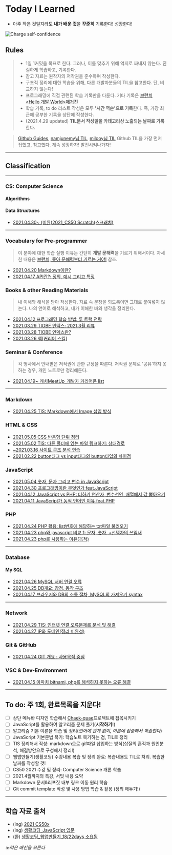 # Today I Learned

* 아주 작은 것일지라도 **내가 배운 것**을 **꾸준히** 기록한다! 성장한다!

![Charge self-confidence](https://media.giphy.com/media/E72zBwfDfxRwLu5vbB/giphy.gif)

## Rules
> * 1일 1커밋을 목표로 한다. 그러나, 이를 맞추기 위해 억지로 짜내지 않는다. 진실하게 학습하고, 기록한다.
> * 참고 자료는 원작자의 저작권을 준수하며 작성한다. <!--(내용 언급이 아닌 링크 작성은 가능한것인지? 알아볼 것)-->
> * 구조적 정리에 대한 학습을 위해, 다른 개발자분들의 TIL을 참고한다. 단, 비교하지 않는다!
> * 프로그래밍에 직접 관련된 학습 기록만을 다룬다. 기타 기록은 [브런치 <Hello 개발 World>매거진](https://brunch.co.kr/magazine/this)
> * 학습 기록, to do 리스트 작성은 모두 **'시간 역순'으로 기록**한다. 즉, 가장 최근에 공부한 기록을 상단에 작성한다.
> * (2021.4.29 updated) **TIL문서 작성일을 카테고리상 노출되는 날짜로 기록**한다.

> [Github Guides](https://guides.github.com/features/mastering-markdown/), 
[namjunemy님 TIL](https://github.com/namjunemy/TIL#readme), [milooy님 TIL](https://github.com/milooy/TIL) Github TIL을 가장 먼저 접했고, 참고했다.
계속 성장하자! 발전시켜나가자!
----

## Classification
----
### CS: Computer Science
#### Algorithms

#### Data Structures
* [2021.04.30~ (미완)2021_CS50 Scratch(스크래치)](https://github.com/ShinAhYoung21/TIL/blob/main/DS/CS50_1.md)
----

### Vocabulary for Pre-programmer
> 이 분야에 대한 학습 실행 이유는 간단히 **개발 문해력**을 기르기 위해서이다. 자세한 내용은 [브런치, 좋아 문해력부터 기르는 거야!](https://brunch.co.kr/@writing-say/406) 참조.
* [2021.04.20 Markdown이란?](https://archive-shin.tistory.com/63?category=1198631)
* [2021.04.17 API란?: 정의, 예시 그리고 특징](https://archive-shin.tistory.com/60?category=1198631)

### Books & other Reading Materials
> 내 이해와 해석을 담아 작성한다.
> 자료 속 문장을 되도록이면 그대로 붙여넣지 않는다. 나의 언어로 해석하고, 내가 이해한 바와 생각을 정리한다.
* [2021.04.12 프로그래밍 학습 방법: 투 트랙 전략](https://archive-shin.tistory.com/53?category=1191336)
* [2021.03.29 TIOBE 인덱스: 2021.3월 리뷰](https://archive-shin.tistory.com/42?category=1187104)
* [2021.03.28 TIOBE 인덱스란?](https://archive-shin.tistory.com/40?category=1187104)
* [2021.03.26 책[커리어 스킬]](https://archive-shin.tistory.com/36?category=1186925)

### Seminar & Conference
> 각 행사에서 안내받은 저작권에 관한 규정을 따른다.
> 저작권 문제로 '공유'하지 못하는 경우, 개인 노트로만 정리해둔다.
* [2021.04.19~ 캐치MeetUp_개발자 커리어콘 list](https://github.com/ShinAhYoung21/TIL/blob/main/Seminar/CatchM.md)
----

### Markdown
* [2021.04.25 TIS: Markdown에서 Image 삽입 방식](https://github.com/ShinAhYoung21/TIL/blob/main/Markdown/md_1.md)

### HTML & CSS
* [2021.05.05 CSS 반응형 단위 정리](https://github.com/ShinAhYoung21/TIL/blob/main/HTML&CSS/css_1_resp.md)
* [2021.05.02 TIS: 다른 폴더에 있는 파일 링크하기: 상대경로](https://github.com/ShinAhYoung21/TIL/blob/main/HTML&CSS/html_1_path.md)
* [~2021.03.16 사이트 구조 분석 연습](https://archive-shin.tistory.com/category/TIL:%20practices/%EC%82%AC%EC%9D%B4%ED%8A%B8%20%EB%B6%84%EC%84%9D?page=1)
* [2021.02.22 button태그 vs input태그의 button타입의 차이점](https://archive-shin.tistory.com/8?category=1193426)

### JavaScript
* [2021.05.04 숫자, 문자 그리고 변수 in JavaScript](https://github.com/ShinAhYoung21/TIL/blob/main/JS/js_2_numToVar.md)
* [2021.04.30 프로그래밍이란 무엇인가 feat.JavaScript](https://github.com/ShinAhYoung21/TIL/blob/main/JS/js_1.md)
* [2021.04.12 JavaScript vs PHP: 더하기 연산자, 변수선언, 배열에서 값 뽑아오기](https://archive-shin.tistory.com/52?category=1193427)
* [2021.04.11 JavaScript가 동적 언어인 이유 feat.PHP](https://archive-shin.tistory.com/51?category=1193427)

### PHP
* [2021.04.24 PHP 활용: list번호에 해당하는 txt파일 불러오기](https://github.com/ShinAhYoung21/TIL/blob/main/PHP/php_3.md)
* [2021.04.23 php와 javascript 비교 1: 문자, 숫자, +선택자의 쓰임새](https://github.com/ShinAhYoung21/TIL/blob/main/PHP/php_2.md)
* [2021.04.23 php를 사용하는 이유(목적)](https://github.com/ShinAhYoung21/TIL/blob/main/PHP/php_1.md)
----
### Database
#### My SQL
* [2021.04.26 MySQL 서버 연결 오류](https://github.com/ShinAhYoung21/TIL/blob/main/DB/error_1.md)
* [2021.04.25 DB개요: 장점, 동작 구조](https://github.com/ShinAhYoung21/TIL/blob/main/DB/db_1.md)
* [2021.04.17 브라우저와 DB의 소통 절차, MySQL의 가져오기 syntax](https://archive-shin.tistory.com/59?category=1198036)
----
### Network
* [2021.04.29 TIS: 인터넷 연결 오류문제를 분석 및 해결](https://github.com/ShinAhYoung21/TIL/blob/main/Network/nw_2.md)
* [2021.04.27 IP와 도메인(정리 미완성)](https://github.com/ShinAhYoung21/TIL/blob/main/Network/nw_1.md)

### Git & GitHub
* [2021.04.24 GIT 개요 : 사용목적 중심](https://github.com/ShinAhYoung21/TIL/blob/main/GIT_GitHub/git_1.md)

### VSC & Dev-Environment
* [2021.04.15 아파치 bitnami, php를 해석하지 못하는 오류 해결](https://archive-shin.tistory.com/57?category=1197772)
----

## To do: 주 1회, 완료목록을 지운다!
- [ ] 상단 메뉴바 디자인 학습해서 [Chaek-quae](https://github.com/ShinAhYoung21/Chaek-quae)프로젝트에 접목시키기
- [ ] JavaScript를 활용하여 알고리즘 문제 풀기(**시작하기!**)
- [ ] 알고리즘 기본 이론을 학습 및 정리(*언어에 관계 없이, 이론에 집중해서 학습한다*)
- [ ] JavaScript 기본문법 복기: 학습노트 복기하는 겸, TIL로 정리
- [ ] TIS 정리해서 작성: markdown으로 gif파일 삽입하는 방식(삽질의 흔적과 원인분석, 해결방안으로 구성해서 정리!)
- [ ] 웹앱만들기(생활코딩) 수강내용 복습 및 정리 완료: 복습내용도 TIL로 처리. 복습한 날짜를 작성할 것!
- [ ] CS50 2021 수강 및 정리: Computer Science 개론 학습
- [ ] 2021.4월까지의 특강, 서밋 내용 요약
- [ ] Markdown 문서&리포짓 내부 링크 이동 원리 학습
- [ ] Git commit template 작성 및 사용 방법 학습 & 활용 (정리 해두기!)
----

## 학습 자료 출처
* (ing) [2021 CS50x](https://cs50.harvard.edu/x/2021/)
* (ing) [생활코딩_JavaScript 입문](https://youtube.com/playlist?list=PLuHgQVnccGMA4uSig3hCjl7wTDeyIeZVU)
* (완) [생활코딩_웹앱만들기](https://youtube.com/playlist?list=PLuHgQVnccGMAE4Sn_SYvMw5-qEADJcU-X)_[18/22days 소요됨](https://github.com/ShinAhYoung21/TIL/blob/main/goal_result/webApp.md)


*노력은 배신을 모른다*